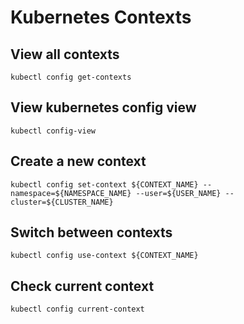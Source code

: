 # Kubernetes Contexts

## View all contexts

```
kubectl config get-contexts
```

## View kubernetes config view

```
kubectl config-view
```

## Create a new context

```
kubectl config set-context ${CONTEXT_NAME} --namespace=${NAMESPACE_NAME} --user=${USER_NAME} --cluster=${CLUSTER_NAME}
```

## Switch between contexts

```
kubectl config use-context ${CONTEXT_NAME}
```

## Check current context

```
kubectl config current-context
```
